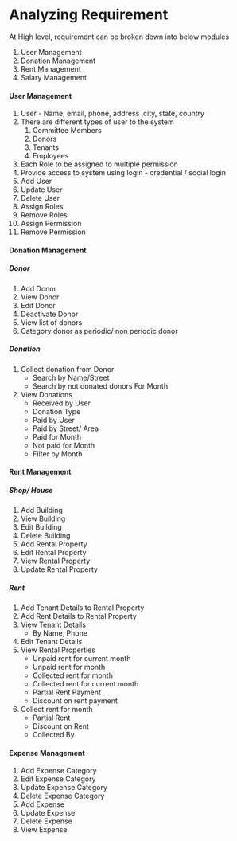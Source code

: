 # Analyzing Requirement

At High level, requirement can be broken down into below modules
1. User Management
2. Donation Management
3. Rent Management
4. Salary Management


#### User Management
1. User - Name, email, phone, address ,city, state, country
2. There are different types of user to the system
 	1. Committee Members
  	2. Donors
  	3. Tenants
  	4. Employees
3. Each Role to be assigned to multiple permission
4. Provide access to system using login - credential / social login
5. Add User
6. Update User
7. Delete User
8. Assign Roles
9. Remove Roles
10. Assign Permission
11. Remove Permission



#### Donation Management
##### Donor 
1. Add Donor
2. View Donor
3. Edit Donor
4. Deactivate Donor
5. View list of donors
6. Category donor as periodic/ non periodic donor

##### Donation
1. Collect donation from Donor
    - Search by Name/Street
    - Search by not donated donors For Month
2. View Donations    
    - Received by User
    - Donation Type
	- Paid by User
	- Paid by Street/ Area
	- Paid for Month
	- Not paid for Month
	- Filter by Month


#### Rent Management
##### Shop/ House
1. Add Building
2. View Building
3. Edit Building
4. Delete Building
5. Add Rental Property
6. Edit Rental Property
7. View Rental Property
8. Update Rental Property

##### Rent
1. Add Tenant Details to Rental Property
2. Add Rent Details to Rental Property
3. View Tenant Details
	- By Name, Phone 	
4. Edit Tenant Details
5. View Rental Properties
    - Unpaid rent for current month
    - Unpaid rent for month
    - Collected rent for month
    - Collected rent for current month
    - Partial Rent Payment
    - Discount on rent payment
6. Collect rent for month
    - Partial Rent
    - Discount on Rent
    - Collected By

#### Expense Management
1. Add Expense Category
2. Edit Expense Category
3. Update Expense Category
4. Delete Expense Category
5. Add Expense
6. Update Expense
7. Delete Expense
8. View Expense

